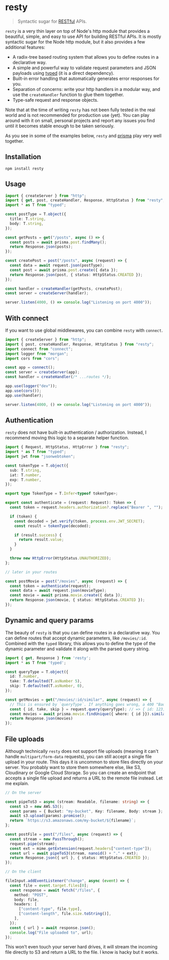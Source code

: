 # resty

> Syntactic sugar for [RESTful](http://restful.info) APIs.

`resty` is a very thin layer on top of Node's http module that provides a beautiful, simple, and easy to use API for building RESTful APIs. It is mostly syntactic sugar for the Node http module, but it also provides a few additional features:

- A radix-tree based routing system that allows you to define routes in a declarative way.
- A simple and powerful way to validate request parameters and JSON payloads using [typed](https://github.com/brielov/typed) (it is a direct dependency).
- Built-in error handling that automatically generates error responses for you.
- Separation of concerns: write your http handlers in a modular way, and use the `createHandler` function to glue them together.
- Type-safe request and response objects.

Note that at the time of writing `resty` has not been fully tested in the real world and is not recommended for production use (yet). You can play around with it on small, personal projects and report any issues you find until it becomes stable enough to be taken seriously.

As you see in some of the examples below, `resty` and [prisma](https://prisma.io) play very well together.

## Installation

```
npm install resty
```

## Usage

```typescript
import { createServer } from "http";
import { get, post, createHandler, Response, HttpStatus } from "resty";
import * as T from "typed";

const postType = T.object({
  title: T.string,
  body: T.string,
});

const getPosts = get("/posts", async () => {
  const posts = await prisma.post.findMany();
  return Response.json(posts);
});

const createPost = post("/posts", async (request) => {
  const data = await request.json(postType);
  const post = await prisma.post.create({ data });
  return Response.json(post, { status: HttpStatus.CREATED });
});

const handler = createHandler(getPosts, createPost);
const server = createServer(handler);

server.listen(4000, () => console.log("Listening on port 4000"));
```

## With connect

If you want to use global middlewares, you can combine `resty` with `connect`.

```typescript
import { createServer } from "http";
import { post, createHandler, Response, HttpStatus } from "resty";
import connect from "connect";
import logger from "morgan";
import cors from "cors";

const app = connect();
const server = createServer(app);
const handler = createHandler(/* ...routes */);

app.use(logger("dev"));
app.use(cors());
app.use(handler);

server.listen(4000, () => console.log("Listening on port 4000"));
```

## Authentication

`resty` does not have built-in authentication / authorization. Instead, I recommend moving this logic to a separate helper function.

```typescript
import { Request, HttpStatus, HttpError } from "resty";
import * as T from "typed";
import jwt from "jsonwebtoken";

const tokenType = T.object({
  sub: T.string,
  iat: T.number,
  exp: T.number,
});

export type TokenType = T.Infer<typeof tokenType>;

export const authenticate = (request: Request): Token => {
  const token = request.headers.authorization?.replace("Bearer ", "");

  if (token) {
    const decoded = jwt.verify(token, process.env.JWT_SECRET);
    const result = tokenType(decoded);

    if (result.success) {
      return result.value;
    }
  }

  throw new HttpError(HttpStatus.UNAUTHORIZED);
};

// later in your routes

const postMovie = post("/movies", async (request) => {
  const token = authenticate(request);
  const data = await request.json(movieType);
  const movie = await prisma.movie.create({ data });
  return Response.json(movie, { status: HttpStatus.CREATED });
});
```

## Dynamic and query params

The beauty of `resty` is that you can define routes in a declarative way. You can define routes that accept dynamic parameters, like `/movies/:id`. Combined with the `typed` library, this allows you to define the type of the dynamic parameter and validate it along with the parsed query string.

```typescript
import { get, Response } from 'resty';
import * as T from 'typed';

const queryType = T.object({
  id: T.number,
  take: T.defaulted(T.asNumber 5),
  skip: T.defaulted(T.asNumber, 0),
});

const getMovies = get("/movies/:id/similar", async (request) => {
  // This is ensured by `queryType`. If anything goes wrong, a 400 "Bad Request" is returned.
  const { id, take, skip } = request.query(queryType); // => { id: 123, take: 5, skip: 0 }
  const movies = await prisma.movie.findUnique({ where: { id }}).similar({ take, skip });
  return Response.json(movies)
});
```

## File uploads

Although technically `resty` does not support file uploads (meaning it can't handle `multipart/form-data` requests), you can still accept a single file upload in your route.
This days it is uncommon to store files directly on your server. You probably want to store them somewhere else, like S3, Cloudinary or Google Cloud Storage. So you can create an endpoint that accepts a single file upload and returns a URL to the remote file instead. Let me explain.

```typescript
// On the server

const pipeToS3 = async (stream: Readable, filename: string) => {
  const s3 = new AWS.S3();
  const params = { Bucket: "my-bucket", Key: filename, Body: stream };
  await s3.upload(params).promise();
  return `https://s3.amazonaws.com/my-bucket/${filename}`;
};

const postFile = post("/files", async (request) => {
  const stream = new PassThrough();
  request.pipe(stream);
  const ext = mime.getExtension(request.headers["content-type"]);
  const url = await pipeToS3(stream, nanoid() + "." + ext);
  return Response.json({ url }, { status: HttpStatus.CREATED });
});

// On the client

fileInput.addEventListener("change", async (event) => {
  const file = event.target.files[0];
  const response = await fetch("/files", {
    method: "POST",
    body: file,
    headers: [
      ["content-type", file.type],
      ["content-length", file.size.toString()],
    ],
  });
  const { url } = await response.json();
  console.log("File uploaded to", url);
});
```

This won't even touch your server hard drives, it will stream the incoming file directly to S3 and return a URL to the file. I know is hacky but it works.
